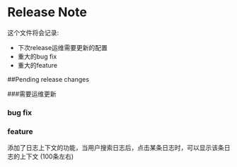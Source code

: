 Release Note
=============

这个文件将会记录:

- 下次release运维需要更新的配置
- 重大的bug fix
- 重大的feature

##Pending release changes

###需要运维更新


### bug fix


### feature
添加了日志上下文的功能，当用户搜索日志后，点击某条日志时，可以显示该条日志的上下文 (100条左右)
